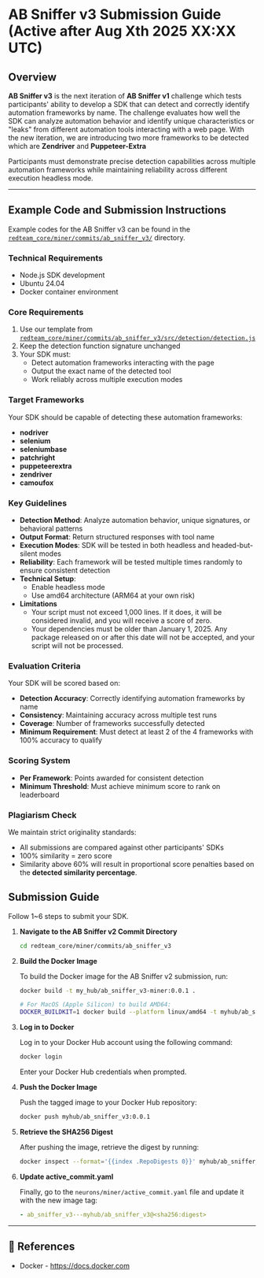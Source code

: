 # AB Sniffer v3 Submission Guide (Active after Aug Xth 2025 XX:XX UTC)

## Overview

**AB Sniffer v3** is the next iteration of **AB Sniffer v1** challenge which tests participants' ability to develop a SDK that can detect and correctly identify automation frameworks by name. The challenge evaluates how well the SDK can analyze automation behavior and identify unique characteristics or "leaks" from different automation tools interacting with a web page. With the new iteration, we are introducing two more frameworks to be detected which are **Zendriver** and **Puppeteer-Extra**

Participants must demonstrate precise detection capabilities across multiple automation frameworks while maintaining reliability across different execution headless mode.

---

## Example Code and Submission Instructions

Example codes for the AB Sniffer v3 can be found in the [`redteam_core/miner/commits/ab_sniffer_v3/`](https://github.com/RedTeamSubnet/RedTeam/blob/main/redteam_core/miner/commits/ab_sniffer_v3/) directory.

### Technical Requirements

- Node.js SDK development
- Ubuntu 24.04
- Docker container environment

### Core Requirements

1. Use our template from [`redteam_core/miner/commits/ab_sniffer_v3/src/detection/detection.js`](https://github.com/RedTeamSubnet/RedTeam/blob/main/redteam_core/miner/commits/ab_sniffer_v3/src/detection/detection.js)
2. Keep the detection function signature unchanged
3. Your SDK must:
   - Detect automation frameworks interacting with the page
   - Output the exact name of the detected tool
   - Work reliably across multiple execution modes

### Target Frameworks

Your SDK should be capable of detecting these automation frameworks:

- **nodriver**
- **selenium**  
- **seleniumbase**
- **patchright**
- **puppeteerextra**
- **zendriver**
- **camoufox**

### Key Guidelines

- **Detection Method**: Analyze automation behavior, unique signatures, or behavioral patterns
- **Output Format**: Return structured responses with tool name
- **Execution Modes**: SDK will be tested in both headless and headed-but-silent modes
- **Reliability**: Each framework will be tested multiple times randomly to ensure consistent detection
- **Technical Setup**:
    - Enable headless mode
    - Use amd64 architecture (ARM64 at your own risk)
- **Limitations**
    - Your script must not exceed 1,000 lines. If it does, it will be considered invalid, and you will receive a score of zero.
    - Your dependencies must be older than January 1, 2025. Any package released on or after this date will not be accepted, and your script will not be processed.

### Evaluation Criteria

Your SDK will be scored based on:

- **Detection Accuracy**: Correctly identifying automation frameworks by name
- **Consistency**: Maintaining accuracy across multiple test runs
- **Coverage**: Number of frameworks successfully detected
- **Minimum Requirement**: Must detect at least 2 of the 4 frameworks with 100% accuracy to qualify

### Scoring System

- **Per Framework**: Points awarded for consistent detection
- **Minimum Threshold**: Must achieve minimum score to rank on leaderboard

### Plagiarism Check

We maintain strict originality standards:

- All submissions are compared against other participants' SDKs
- 100% similarity = zero score
- Similarity above 60% will result in proportional score penalties based on the **detected similarity percentage**.

## Submission Guide

Follow 1~6 steps to submit your SDK.

1. **Navigate to the AB Sniffer v2 Commit Directory**

    ```bash
    cd redteam_core/miner/commits/ab_sniffer_v3
    ```

2. **Build the Docker Image**

    To build the Docker image for the AB Sniffer v2 submission, run:

    ```bash
    docker build -t my_hub/ab_sniffer_v3-miner:0.0.1 .

    # For MacOS (Apple Silicon) to build AMD64:
    DOCKER_BUILDKIT=1 docker build --platform linux/amd64 -t myhub/ab_sniffer_v3-miner:0.0.1 .
    ```

3. **Log in to Docker**

    Log in to your Docker Hub account using the following command:

    ```bash
    docker login
    ```

    Enter your Docker Hub credentials when prompted.

4. **Push the Docker Image**

    Push the tagged image to your Docker Hub repository:

    ```bash
    docker push myhub/ab_sniffer_v3:0.0.1
    ```

5. **Retrieve the SHA256 Digest**

    After pushing the image, retrieve the digest by running:

    ```bash
    docker inspect --format='{{index .RepoDigests 0}}' myhub/ab_sniffer_v3:0.0.1
    ```

6. **Update active_commit.yaml**

    Finally, go to the `neurons/miner/active_commit.yaml` file and update it with the new image tag:

    ```yaml
    - ab_sniffer_v3---myhub/ab_sniffer_v3@<sha256:digest>
    ```

---

## 📑 References

- Docker - <https://docs.docker.com>

